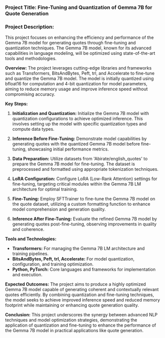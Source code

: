 ### Project Title: Fine-Tuning and Quantization of Gemma 7B for Quote Generation

### Project Description:
This project focuses on enhancing the efficiency and performance of the Gemma 7B model for generating quotes through fine-tuning and quantization techniques. The Gemma 7B model, known for its advanced capabilities in language modeling, will be optimized using state-of-the-art tools and methodologies.

**Overview:**
The project leverages cutting-edge libraries and frameworks such as Transformers, BitsAndBytes, Peft, trl, and Accelerate to fine-tune and quantize the Gemma 7B model. The model is initially quantized using bfloat16 for computation and 4-bit quantization for model parameters, aiming to reduce memory usage and improve inference speed without compromising accuracy.

**Key Steps:**
1. **Initialization and Quantization:** Initialize the Gemma 7B model with quantization configurations to achieve optimized inference. This involves setting up the model with specific quantization types and compute data types.
   
2. **Inference Before Fine-Tuning:** Demonstrate model capabilities by generating quotes with the quantized Gemma 7B model before fine-tuning, showcasing initial performance metrics.

3. **Data Preparation:** Utilize datasets from 'Abirate/english_quotes' to prepare the Gemma 7B model for fine-tuning. The dataset is preprocessed and formatted using appropriate tokenization techniques.

4. **LoRA Configuration:** Configure LoRA (Low-Rank Attention) settings for fine-tuning, targeting critical modules within the Gemma 7B LM architecture for optimal training.

5. **Fine-Tuning:** Employ SFTTrainer to fine-tune the Gemma 7B model on the quote dataset, utilizing a custom formatting function to enhance model comprehension and generation quality.

6. **Inference After Fine-Tuning:** Evaluate the refined Gemma 7B model by generating quotes post-fine-tuning, observing improvements in quality and coherence.

**Tools and Technologies:**
- **Transformers:** For managing the Gemma 7B LM architecture and training pipelines.
- **BitsAndBytes, Peft, trl, Accelerate:** For model quantization, configuration, and training optimization.
- **Python, PyTorch:** Core languages and frameworks for implementation and execution.

**Expected Outcomes:**
The project aims to produce a highly optimized Gemma 7B model capable of generating coherent and contextually relevant quotes efficiently. By combining quantization and fine-tuning techniques, the model seeks to achieve improved inference speed and reduced memory footprint while maintaining or enhancing quote generation quality.

**Conclusion:**
This project underscores the synergy between advanced NLP techniques and model optimization strategies, demonstrating the application of quantization and fine-tuning to enhance the performance of the Gemma 7B model in practical applications like quote generation.
